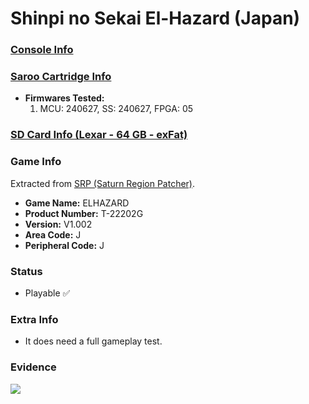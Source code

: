# Shinpi no Sekai El-Hazard (Japan)

### [Console Info](../../../../Info/Consoles/VA13/README.md)

### [Saroo Cartridge Info](../../../../Info/Cartridges/GuangzhouSanStarOnlineShop/1.6/README.md)

- <b>Firmwares Tested:</b>
  1. MCU: 240627, SS: 240627, FPGA: 05

### [SD Card Info (Lexar - 64 GB - exFat)](../../../../Info/SdCards/Lexar/64GB/exfat/README.md)

### Game Info

Extracted from [SRP (Saturn Region Patcher)](https://segaxtreme.net/resources/saturn-region-patcher.81/download).

- <b>Game Name:</b> ELHAZARD
- <b>Product Number:</b> T-22202G
- <b>Version:</b> V1.002
- <b>Area Code:</b> J
- <b>Peripheral Code:</b> J

### Status

- Playable :white_check_mark:

### Extra Info

- It does need a full gameplay test.

### Evidence

[![](https://img.youtube.com/vi/Rl1vv4i9w3I/0.jpg)](https://www.youtube.com/watch?v=Rl1vv4i9w3I)
